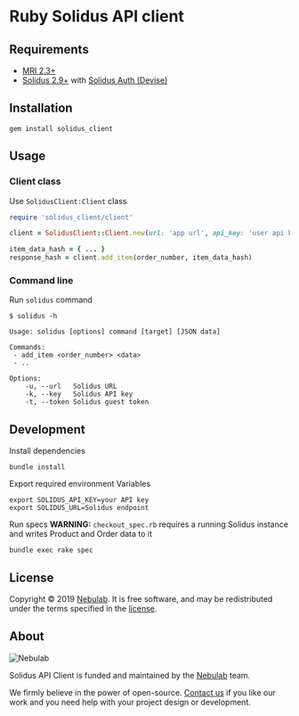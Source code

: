 # Ruby Solidus API client

## Requirements
* [MRI 2.3+](https://www.ruby-lang.org/en/downloads)
* [Solidus 2.9+](https://solidus.io) with [Solidus Auth (Devise)](https://github.com/solidusio/solidus_auth_devise)

## Installation

```
gem install solidus_client
```

## Usage

### Client class

Use `SolidusClient:Client` class
```ruby
require 'solidus_client/client'

client = SolidusClient::Client.new(url: 'app url', api_key: 'user api key')

item_data_hash = { ... }
response_hash = client.add_item(order_number, item_data_hash)
```

### Command line
Run `solidus` command

```
$ solidus -h

Usage: solidus [options] command [target] [JSON data]

Commands:
 - add_item <order_number> <data>
 - ..

Options:
    -u, --url   Solidus URL
    -k, --key   Solidus API key
    -t, --token Solidus guest token
```

## Development
Install dependencies
```
bundle install
```

Export required environment Variables
```
export SOLIDUS_API_KEY=your API key
export SOLIDUS_URL=Solidus endpoint
```

Run specs
**WARNING:** `checkout_spec.rb` requires a running Solidus instance and writes Product and Order data to it
```
bundle exec rake spec
```

## License

Copyright © 2019 [Nebulab](https://nebulab.it/).
It is free software, and may be redistributed under the terms specified in the [license](LICENSE.txt).

## About

![Nebulab](http://nebulab.it/assets/images/public/logo.svg)

Solidus API Client is funded and maintained by the [Nebulab](http://nebulab.it/) team.

We firmly believe in the power of open-source. [Contact us](https://nebulab.it/contact-us/) if you like our work and you need help with your project design or development.
